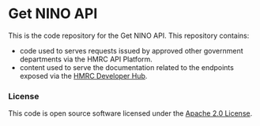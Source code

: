 


# Get NINO API

This is the code repository for the Get NINO API. This repository contains:

* code used to serves requests issued by approved other government departments via the HMRC API Platform.
* content used to serve the documentation related to the endpoints exposed via the [HMRC Developer Hub](https://developer.service.hmrc.gov.uk/api-documentation/docs/api).


### License

This code is open source software licensed under the [Apache 2.0 License]("http://www.apache.org/licenses/LICENSE-2.0.html").
